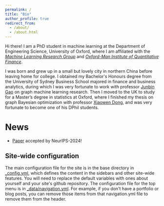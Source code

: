 ```yaml
---
permalink: /
title: "Bio"
author_profile: true
redirect_from: 
  - /about/
  - /about.html
---
```

Hi there! I am a PhD student in machine learning at the Department of Engineering Science, University of Oxford, where I am affiliated with the [*Machine Learning Research Group*](https://www.robots.ox.ac.uk/~parg/) and [*Oxford-Man Institute of Quantitative Finance*](https://oxford-man.ox.ac.uk/). 

I was born and grew up in a small but lovely city in northern China before leaving home for college. I obtained my Bachelor's Honours degree from the University of Sydney Business School majored in finance and business analytics, during which I was very fortunate to work with professor [Junbin Gao](https://scholar.google.com/citations?user=3-KJN8IAAAAJ&hl=en) on graph machine learning research. Then I moved to the UK to study for a Master’s degree in statistics at Oxford, where I finished my thesis on graph Bayesian optimization with professor [Xiaowen Dong](https://web.media.mit.edu/~xdong/), and was very fortunate to become one of his DPhil students.


News
======
- [Paper](https://arxiv.org/abs/2405.15119) accepted by NeurIPS-2024!


Site-wide configuration
------
The main configuration file for the site is in the base directory in [_config.yml](https://github.com/academicpages/academicpages.github.io/blob/master/_config.yml), which defines the content in the sidebars and other site-wide features. You will need to replace the default variables with ones about yourself and your site's github repository. The configuration file for the top menu is in [_data/navigation.yml](https://github.com/academicpages/academicpages.github.io/blob/master/_data/navigation.yml). For example, if you don't have a portfolio or blog posts, you can remove those items from that navigation.yml file to remove them from the header. 


